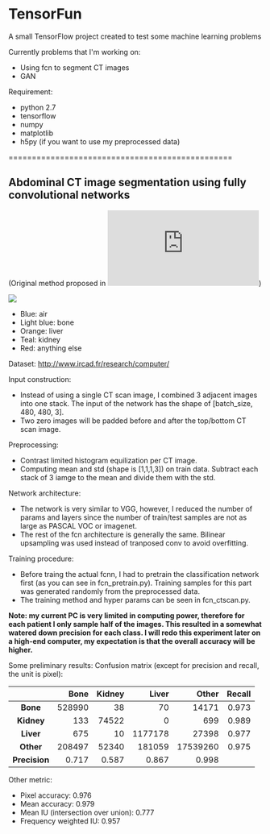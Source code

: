 # TensorFun

A small TensorFlow project created to test some machine learning problems

Currently problems that I'm working on:
* Using fcn to segment CT images
* GAN

Requirement:

* python 2.7
* tensorflow
* numpy
* matplotlib
* h5py (if you want to use my preprocessed data)

================================================
## Abdominal CT image segmentation using fully convolutional networks
(Original method proposed in ![Jonathan Long et al., 2015](https://people.eecs.berkeley.edu/~jonlong/long_shelhamer_fcn.pdf))

![](https://lh3.googleusercontent.com/-ngeNapT4Coo/WPBubqpvy6I/AAAAAAAAN-Q/SsdttF6ZV7YnMHNNmfOLMpQCLW7fh0WHwCJoC/w530-h176/file1.gif)

* Blue: air
* Light blue: bone
* Orange: liver
* Teal: kidney
* Red: anything else

Dataset: http://www.ircad.fr/research/computer/

Input construction:
* Instead of using a single CT scan image, I combined 3 adjacent images into one stack. The input of the network has the shape of [batch_size, 480, 480, 3].
* Two zero images will be padded before and after the top/bottom CT scan image.

Preprocessing:
* Contrast limited histogram equilization per CT image.
* Computing mean and std (shape is [1,1,1,3]) on train data. Subtract each stack of 3 iamge to the mean and divide them with the std.

Network architecture:
* The network is very similar to VGG, however, I reduced the number of params and layers since the number of train/test samples are not as large as PASCAL VOC or imagenet.
* The rest of the fcn architecture is generally the same. Bilinear upsampling was used instead of tranposed conv to avoid overfitting.

Training procedure:
* Before traing the actual fcnn, I had to pretrain the classification network first (as you can see in fcn_pretrain.py). Training samples for this part was generated randomly from the preprocessed data.
* The training method and hyper params can be seen in fcn_ctscan.py.

**Note: my current PC is very limited in computing power, therefore for each patient I only sample half of the images. This resulted in a somewhat watered down precision for each class. I will redo this experiment later on a high-end computer, my expectation is that the overall accuracy will be higher.**

Some preliminary results:
Confusion matrix (except for precision and recall, the unit is pixel):

|| Bone       | Kidney           | Liver | Other | Recall |
|:-:| -----------:|----------------:| -----:|------:|-------:|
|**Bone**| 528990     |38|70    | 14171 | 0.973  |
|**Kidney**| 133     |74522|0    | 699 | 0.989  |
|**Liver**| 675     |10|1177178    | 27398 | 0.977  |
|**Other**| 208497     |52340|181059    | 17539260 | 0.975  |
|**Precision**| 0.717 | 0.587 | 0.867 | 0.998 |

Other metric:
* Pixel accuracy: 0.976
* Mean accuracy: 0.979
* Mean IU (intersection over union): 0.777
* Frequency weighted IU: 0.957

